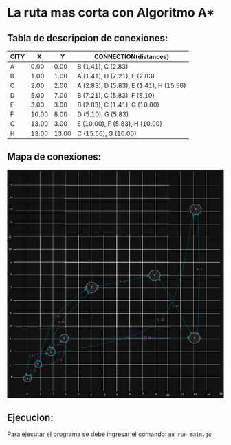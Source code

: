 # La ruta mas corta con Algoritmo A\*

## Tabla de descripcion de conexiones:

| CITY | X     | Y     | CONNECTION(distances)                   |
| ---- | ----- | ----- | --------------------------------------- |
| A    | 0.00  | 0.00  | B (1.41), C (2.83)                      |
| B    | 1.00  | 1.00  | A (1.41), D (7.21), E (2.83)            |
| C    | 2.00  | 2.00  | A (2.83), D (5.83), E (1.41), H (15.56) |
| D    | 5.00  | 7.00  | B (7.21), C (5.83), F (5.10)            |
| E    | 3.00  | 3.00  | B (2.83), C (1.41), G (10.00)           |
| F    | 10.00 | 8.00  | D (5.10), G (5.83)                      |
| G    | 13.00 | 3.00  | E (10.00), F (5.83), H (10.00)          |
| H    | 13.00 | 13.00 | C (15.56), G (10.00)                    |

## Mapa de conexiones:

![alt](./map.png)

## Ejecucion:
Para ejecutar el programa se debe ingresar el comando:
```go run main.go```

